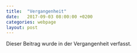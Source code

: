 ```yaml
---
title:  "Vergangenheit"
date:   2017-09-03 08:00:00 +0200
categories: webpage
layout: post
---
```


Dieser Beitrag wurde in der Vergangenheit verfasst.

